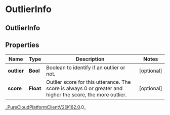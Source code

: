 # OutlierInfo

## OutlierInfo

## Properties

|Name | Type | Description | Notes|
|------------ | ------------- | ------------- | -------------|
| **outlier** | **Bool** | Boolean to identify if an outlier or not. | [optional] |
| **score** | **Float** | Outlier score for this utterance. The score is always 0 or greater and higher the score, the more outlier. | [optional] |



_PureCloudPlatformClientV2@162.0.0_
